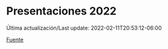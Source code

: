 # Presentaciones 2022

Última actualización/Last update: 2022-02-11T20:53:12-06:00

 [Fuente](https://www.gob.mx/salud/documentos/presentaciones-2022)
